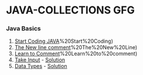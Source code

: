 # JAVA-COLLECTIONS GFG
### Java Basics

1. [Start Coding JAVA](https://github.com/Rani-dha/JAVA-COLLECTIONS-/tree/master/java%20basics/1)%20Start%20Coding)
2. [The New line comment](https://github.com/Rani-dha/JAVA-COLLECTIONS-/tree/master/java%20basics/2)%20The%20New%20Line)
3. [Learn to Comment](https://github.com/Rani-dha/JAVA-COLLECTIONS-/tree/master/java%20basics/3)%20Learn%20to%20comment)
4. [Take Input](https://practice.geeksforgeeks.org/problems/taking-input-java/0/) - [Solution](https://github.com/Rani-dha/JAVA-COLLECTIONS-/blob/master/takeInput.java)
5. [Data Types](https://practice.geeksforgeeks.org/problems/data-types-java/0/) - [Solution](https://github.com/Rani-dha/JAVA-COLLECTIONS-/blob/master/dataTypes.java)
